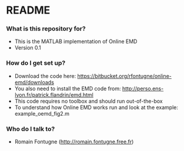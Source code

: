 # README #


### What is this repository for? ###

* This is the MATLAB implementation of Online EMD
* Version 0.1


### How do I get set up? ###

* Download the code here: https://bitbucket.org/rfontugne/online-emd/downloads
* You also need to install the EMD code from: http://perso.ens-lyon.fr/patrick.flandrin/emd.html
* This code requires no toolbox and should run out-of-the-box
* To understand how Online EMD works run and look at the example: example_oemd_fig2.m

### Who do I talk to? ###

* Romain Fontugne (http://romain.fontugne.free.fr)